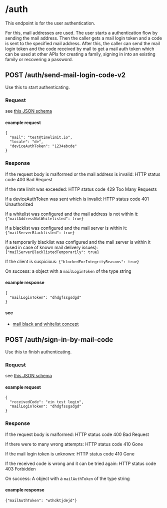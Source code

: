 # /auth

This endpoint is for the user authentication.

For this, mail addresses are used. The user starts
a authentication flow by sending the mail address.
Then the caller gets a mail login token and a
code is sent to the specified mail address.
After this, the caller can send the mail login token
and the code received by mail to get a mail auth token which can be
used at other APIs for creating a family, signing in into an existing family or
recovering a password.

## POST /auth/send-mail-login-code-v2

Use this to start authenticating.

### Request

see [this JSON schema](../schema/sendmaillogincoderequest.md)

#### example request

```
{
  "mail": "test@timelimit.io",
  "locale": "de",
  "deviceAuthToken": "1234abcde"
}
```

### Response

If the request body is malformed or the mail address is invalid: HTTP status code 400 Bad Request

If the rate limit was exceeded: HTTP status code 429 Too Many Requests

If a deviceAuthToken was sent which is invalid: HTTP status code 401 Unauthorized

If a whitelist was configured and the mail address is not within it: ``{"mailAddressNotWhitelisted": true}``

If a blacklist was configured and the mail server is within it: ``{"mailServerBlacklisted": true}``

If a temporarily blacklist was configured and the mail server is within it (used in case of known mail delivery issues): ``{"mailServerBlacklistedTemporarily": true}``

If the client is suspicious: ``{"blockedForIntegrityReasons": true}``

On success: a object with a ``mailLoginToken`` of the type string

#### example response

```
{
  "mailLoginToken": "dhdgfssgsdgd"
}
```

#### see

- [mail black and whitelist concept](../concept/mail-blackwhitelist.md)

## POST /auth/sign-in-by-mail-code

Use this to finish authenticating.

### Request

see [this JSON schema](../api/signinbymailcoderequest.md)

#### example request

```
{
  "receivedCode": "ein test login",
  "mailLoginToken": "dhdgfssgsdgd"
}
```

### Response

If the request body is malformed: HTTP status code 400 Bad Request

If there were to many wrong attempts: HTTP status code 410 Gone

If the mail login token is unknown: HTTP status code 410 Gone

If the received code is wrong and it can be tried again: HTTP status code 403 Forbidden

On success: A object with a ``mailAuthToken`` of the type string

#### example response

``{"mailAuthToken": "wthdktjdejd"}``
